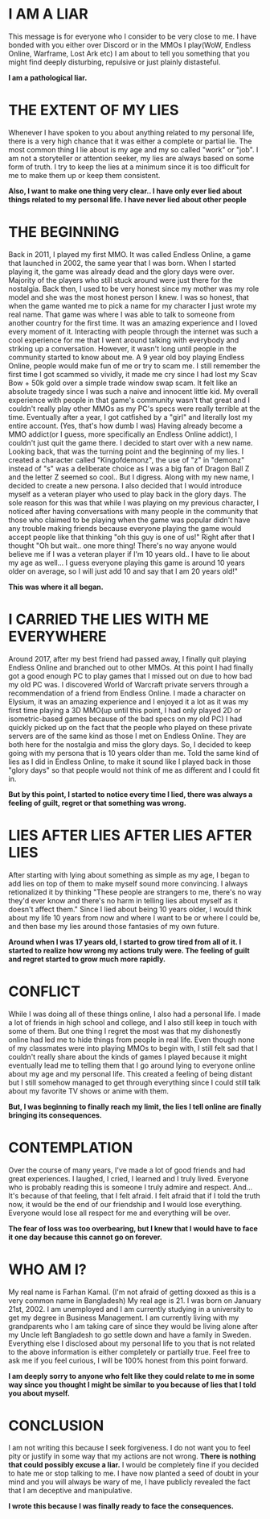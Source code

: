 # I AM A LIAR

This message is for everyone who I consider to be very close to me. I have bonded with you either over Discord or in the MMOs I play(WoW, Endless Online, Warframe, Lost Ark etc)
I am about to tell you something that you might find deeply disturbing, repulsive or just plainly distasteful.

**I am a pathological liar.**

# THE EXTENT OF MY LIES

Whenever I have spoken to you about anything related to my personal life, there is a very high chance that it was either a complete or partial lie.
The most common thing I lie about is my age and my so called "work" or "job". I am not a storyteller or attention seeker, my lies are always based on some form of truth. I try to keep the lies at a minimum since it is too difficult for me to make them up or keep them consistent.

**Also, I want to make one thing very clear.. I have only ever lied about things related to my personal life. I have never lied about other people**

# THE BEGINNING
Back in 2011, I played my first MMO. It was called Endless Online, a game that launched in 2002, the same year that I was born. When I started playing it, the game was already dead and the glory days were over. Majority of the players who still stuck around were just there for the nostalgia. Back then, I used to be very honest since my mother was my role model and she was the most honest person I knew. I was so honest, that when the game wanted me to pick a name for my character I just wrote my real name.
That game was where I was able to talk to someone from another country for the first time. It was an amazing experience and I loved every moment of it. Interacting with people through the internet was such a cool experience for me that I went around talking with everybody and striking up a conversation. However, it wasn't long until people in the community started to know about me. A 9 year old boy playing Endless Online, people would make fun of me or try to scam me. I still remember the first time I got scammed so vividly, it made me cry since I had lost my Scav Bow + 50k gold over a simple trade window swap scam. It felt like an absolute tragedy since I was such a naive and innocent little kid.
My overall experience with people in that game's community wasn't that great and I couldn't really play other MMOs as my PC's specs were really terrible at the time. Eventually after a year, I got catfished by a "girl" and literally lost my entire account. (Yes, that's how dumb I was)
Having already become a MMO addict(or I guess, more specifically an Endless Online addict), I couldn't just quit the game there. I decided to start over with a new name. Looking back, that was the turning point and the beginning of my lies. I created a character called "Kingofdemonz", the use of "z" in "demonz" instead of "s" was a deliberate choice as I was a big fan of Dragon Ball Z and the letter Z seemed so cool.. But I digress.
Along with my new name, I decided to create a new persona. I also decided that I would introduce myself as a veteran player who used to play back in the glory days. The sole reason for this was that while I was playing on my previous character, I noticed after having conversations with many people in the community that those who claimed to be playing when the game was popular didn't have any trouble making friends because everyone playing the game would accept people like that thinking "oh this guy is one of us!"
Right after that I thought "Oh but wait.. one more thing! There's no way anyone would believe me if I was a veteran player if I'm 10 years old.. I have to lie about my age as well... I guess everyone playing this game is around 10 years older on average, so I will just add 10 and say that I am 20 years old!"

**This was where it all began.**

# I CARRIED THE LIES WITH ME EVERYWHERE

Around 2017, after my best friend had passed away, I finally quit playing Endless Online and branched out to other MMOs. At this point I had finally got a good enough PC to play games that I missed out on due to how bad my old PC was. I discovered World of Warcraft private servers through a recommendation of a friend from Endless Online. I made a character on Elysium, it was an amazing experience and I enjoyed it a lot as it was my first time playing a 3D MMO(up until this point, I had only played 2D or isometric-based games because of the bad specs on my old PC)
I had quickly picked up on the fact that the people who played on these private servers are of the same kind as those I met on Endless Online. They are both here for the nostalgia and miss the glory days. So, I decided to keep going with my persona that is 10 years older than me. Told the same kind of lies as I did in Endless Online, to make it sound like I played back in those "glory days" so that people would not think of me as different and I could fit in.

**But by this point, I started to notice every time I lied, there was always a feeling of guilt, regret or that something was wrong.**

# LIES AFTER LIES AFTER LIES AFTER LIES

After starting with lying about something as simple as my age, I began to add lies on top of them to make myself sound more convincing. I always retionalized it by thinking "These people are strangers to me, there's no way they'd ever know and there's no harm in telling lies about myself as it doesn't affect them."
Since I lied about being 10 years older, I would think about my life 10 years from now and where I want to be or where I could be, and then base my lies around those fantasies of my own future. 

**Around when I was 17 years old, I started to grow tired from all of it. I started to realize how wrong my actions truly were. The feeling of guilt and regret started to grow much more rapidly.**

# CONFLICT

While I was doing all of these things online, I also had a personal life. I made a lot of friends in high school and college, and I also still keep in touch with some of them. But one thing I regret the most was that my dishonestly online had led me to hide things from people in real life. Even though none of my classmates were into playing MMOs to begin with, I still felt sad that I couldn't really share about the kinds of games I played because it might eventually lead me to telling them that I go around lying to everyone online about my age and my personal life.
This created a feeling of being distant but I still somehow managed to get through everything since I could still talk about my favorite TV shows or anime with them.

**But, I was beginning to finally reach my limit, the lies I tell online are finally bringing its consequences.**

# CONTEMPLATION

Over the course of many years, I've made a lot of good friends and had great experiences. I laughed, I cried, I learned and I truly lived. Everyone who is probably reading this is someone I truly admire and respect. And... It's because of that feeling, that I felt afraid. I felt afraid that if I told the truth now, it would be the end of our friendship and I would lose everything. Everyone would lose all respect for me and everything will be over.

**The fear of loss was too overbearing, but I knew that I would have to face it one day because this cannot go on forever.**

# WHO AM I?

My real name is Farhan Kamal. (I'm not afraid of getting doxxed as this is a very common name in Bangladesh)
My real age is 21. I was born on January 21st, 2002.
I am unemployed and I am currently studying in a university to get my degree in Business Management.
I am currently living with my grandparents who I am taking care of since they would be living alone after my Uncle left Bangladesh to go settle down and have a family in Sweden.
Everything else I disclosed about my personal life to you that is not related to the above information is either completely or partially true. Feel free to ask me if you feel curious, I will be 100% honest from this point forward.

**I am deeply sorry to anyone who felt like they could relate to me in some way since you thought I might be similar to you because of lies that I told you about myself.**

# CONCLUSION

I am not writing this because I seek forgiveness. I do not want you to feel pity or justify in some way that my actions are not wrong. **There is nothing that could possibly excuse a liar.** I would be completely fine if you decided to hate me or stop talking to me. I have now planted a seed of doubt in your mind and you will always be wary of me, I have publicly revealed the fact that I am deceptive and manipulative. 

**I wrote this because I was finally ready to face the consequences.**
